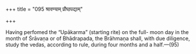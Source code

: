 +++
title = "095 श्रावण्याम् प्रौष्ठपद्याम्"

+++

Having perfomed the “Upākarma” (starting rite) on the full- moon day in the month of Śrāvaṇa or of Bhādrapada, the Brāhmaṇa shall, with due diligence, study the vedas, according to rule, during four months and a half.—(95)